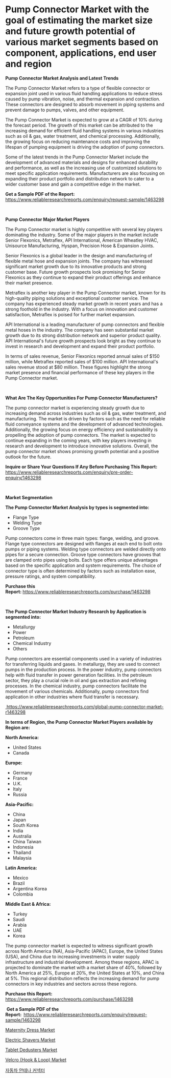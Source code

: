 <p><h1>Pump Connector Market with the goal of estimating the market size and future growth potential of various market segments based on component, applications, end user and region</h1></p><p><strong>Pump Connector Market Analysis and Latest Trends</strong></p>
<p><p>The Pump Connector Market refers to a type of flexible connector or expansion joint used in various fluid handling applications to reduce stress caused by pump vibration, noise, and thermal expansion and contraction. These connectors are designed to absorb movement in piping systems and prevent damage to pumps, valves, and other equipment.</p><p>The Pump Connector Market is expected to grow at a CAGR of 10% during the forecast period. The growth of this market can be attributed to the increasing demand for efficient fluid handling systems in various industries such as oil & gas, water treatment, and chemical processing. Additionally, the growing focus on reducing maintenance costs and improving the lifespan of pumping equipment is driving the adoption of pump connectors.</p><p>Some of the latest trends in the Pump Connector Market include the development of advanced materials and designs for enhanced durability and performance, as well as the increasing use of customized solutions to meet specific application requirements. Manufacturers are also focusing on expanding their product portfolio and distribution network to cater to a wider customer base and gain a competitive edge in the market.</p></p>
<p><strong>Get a Sample PDF of the Report:&nbsp;</strong> <a href="https://www.reliableresearchreports.com/enquiry/request-sample/1463298">https://www.reliableresearchreports.com/enquiry/request-sample/1463298</a></p>
<p>&nbsp;</p>
<p><strong>Pump Connector Major Market Players</strong></p>
<p><p>The Pump Connector market is highly competitive with several key players dominating the industry. Some of the major players in the market include Senior Flexonics, Metraflex, API International, American Wheatley HVAC, Unisource Manufacturing, Hyspan, Precision Hose & Expansion Joints.</p><p>Senior Flexonics is a global leader in the design and manufacturing of flexible metal hose and expansion joints. The company has witnessed significant market growth due to its innovative products and strong customer base. Future growth prospects look promising for Senior Flexonics as they continue to expand their product offerings and enhance their market presence.</p><p>Metraflex is another key player in the Pump Connector market, known for its high-quality piping solutions and exceptional customer service. The company has experienced steady market growth in recent years and has a strong foothold in the industry. With a focus on innovation and customer satisfaction, Metraflex is poised for further market expansion.</p><p>API International is a leading manufacturer of pump connectors and flexible metal hoses in the industry. The company has seen substantial market growth due to its strong distribution network and superior product quality. API International's future growth prospects look bright as they continue to invest in research and development and expand their product portfolio.</p><p>In terms of sales revenue, Senior Flexonics reported annual sales of $150 million, while Metraflex reported sales of $100 million. API International's sales revenue stood at $80 million. These figures highlight the strong market presence and financial performance of these key players in the Pump Connector market.</p></p>
<p>&nbsp;</p>
<p><strong>What Are The Key Opportunities For Pump Connector Manufacturers?</strong></p>
<p><p>The pump connector market is experiencing steady growth due to increasing demand across industries such as oil & gas, water treatment, and manufacturing. The market is driven by factors such as the need for reliable fluid conveyance systems and the development of advanced technologies. Additionally, the growing focus on energy efficiency and sustainability is propelling the adoption of pump connectors. The market is expected to continue expanding in the coming years, with key players investing in research and development to introduce innovative solutions. Overall, the pump connector market shows promising growth potential and a positive outlook for the future.</p></p>
<p><strong>Inquire or Share Your Questions If Any Before Purchasing This Report:</strong> <a href="https://www.reliableresearchreports.com/enquiry/pre-order-enquiry/1463298">https://www.reliableresearchreports.com/enquiry/pre-order-enquiry/1463298</a></p>
<p>&nbsp;</p>
<p><strong>Market Segmentation</strong></p>
<p><strong>The Pump Connector Market Analysis by types is segmented into:</strong></p>
<p><ul><li>Flange Type</li><li>Welding Type</li><li>Groove Type</li></ul></p>
<p><p>Pump connectors come in three main types: flange, welding, and groove. Flange type connectors are designed with flanges at each end to bolt onto pumps or piping systems. Welding type connectors are welded directly onto pipes for a secure connection. Groove type connectors have grooves that are clamped onto pipes using bolts. Each type offers unique advantages based on the specific application and system requirements. The choice of connector type is often determined by factors such as installation ease, pressure ratings, and system compatibility.</p></p>
<p><strong>Purchase this Report:&nbsp;</strong><a href="https://www.reliableresearchreports.com/purchase/1463298">https://www.reliableresearchreports.com/purchase/1463298</a></p>
<p>&nbsp;</p>
<p><strong>The Pump Connector Market Industry Research by Application is segmented into:</strong></p>
<p><ul><li>Metallurgy</li><li>Power</li><li>Petroleum</li><li>Chemical Industry</li><li>Others</li></ul></p>
<p><p>Pump connectors are essential components used in a variety of industries for transferring liquids and gases. In metallurgy, they are used to connect pumps in the production process. In the power industry, pump connectors help with fluid transfer in power generation facilities. In the petroleum sector, they play a crucial role in oil and gas extraction and refining processes. In the chemical industry, pump connectors facilitate the movement of various chemicals. Additionally, pump connectors find application in other industries where fluid transfer is necessary.</p></p>
<p><a href="https://www.reliableresearchreports.com/global-pump-connector-market-r1463298">&nbsp;https://www.reliableresearchreports.com/global-pump-connector-market-r1463298</a></p>
<p><strong>In terms of Region, the Pump Connector Market Players available by Region are:</strong></p>
<p>
    <p> <strong> North America: </strong>
        <ul>
            <li>United States</li>
            <li>Canada</li>
        </ul>
        </p> 
    <p> <strong> Europe: </strong>
        <ul>
            <li>Germany</li>
            <li>France</li>
            <li>U.K.</li>
            <li>Italy</li>
            <li>Russia</li>
        </ul>
        </p> 
    <p> <strong> Asia-Pacific: </strong>
        <ul>
            <li>China</li>
            <li>Japan</li>
            <li>South Korea</li>
            <li>India</li>
            <li>Australia</li>
            <li>China Taiwan</li>
            <li>Indonesia</li>
            <li>Thailand</li>
            <li>Malaysia</li>
        </ul>
        </p> 
    <p> <strong> Latin America: </strong>
        <ul>
            <li>Mexico</li>
            <li>Brazil</li>
            <li>Argentina Korea</li>
            <li>Colombia</li>
        </ul>
        </p> 
    <p> <strong> Middle East & Africa: </strong>
        <ul>
            <li>Turkey</li>
            <li>Saudi</li>
            <li>Arabia</li>
            <li>UAE</li>
            <li>Korea</li>
        </ul>
    </p>
    </p>
<p><p>The pump connector market is expected to witness significant growth across North America (NA), Asia-Pacific (APAC), Europe, the United States (USA), and China due to increasing investments in water supply infrastructure and industrial development. Among these regions, APAC is projected to dominate the market with a market share of 40%, followed by North America at 25%, Europe at 20%, the United States at 10%, and China at 5%. This regional distribution reflects the increasing demand for pump connectors in key industries and sectors across these regions.</p></p>
<p><strong>Purchase this Report: </strong><a href="https://www.reliableresearchreports.com/purchase/1463298">https://www.reliableresearchreports.com/purchase/1463298</a></p>
<p>&nbsp;<strong>Get a Sample PDF of the Report:&nbsp;&nbsp;</strong><a href="https://www.reliableresearchreports.com/enquiry/request-sample/1463298">https://www.reliableresearchreports.com/enquiry/request-sample/1463298</a></p>
<p><strong></strong></p>
<p><p><a href="https://www.linkedin.com/pulse/maternity-dress-market-competitive-analysis-trends-forecast-4ffxf?trackingId=BkLtvum5rtq1DgV3bk0WoQ%3D%3D">Maternity Dress Market</a></p><p><a href="https://www.linkedin.com/pulse/analyzing-electric-shavers-market-global-industry-perspective-lsdgf?trackingId=Pc%2Fj5oMFB%2FSmn0Usuewmag%3D%3D">Electric Shavers Market</a></p><p><a href="https://view.publitas.com/reportprime-1/tablet-dedusters-market-trends-and-market-analysis-forecasted-for-period-2024-2031/">Tablet Dedusters Market</a></p><p><a href="https://boundless-drawbridge-702.notion.site/Velcro-Hook-Loop-Market-The-Key-To-Successful-Business-Strategy-Forecast-Till-2031-f85da0e62c1147bf8c24587a010313ae">Velcro (Hook & Loop) Market</a></p><p><a href="https://github.com/crfsywufhm81415/Market-Research-Report-List-1/blob/main/185128128201.md">자동차 안테나 커넥터</a></p></p>
